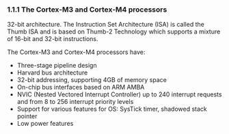 <h3>1.1.1 The Cortex-M3 and Cortex-M4 processors</h3> 
<p>32-bit architecture. The Instruction Set Architecture (ISA) is called the Thumb ISA and is based on Thumb-2 Technology which supports a mixture of 16-bit and 32-bit instructions.</p>
<p>The Cortex-M3 and Cortex-M4 processors have:</p>
<ul>
  <li>Three-stage pipeline design</li>
  <li>Harvard bus architecture</li>
  <li>32-bit addressing, supporting 4GB of memory space</li>
  <li>On-chip bus interfaces based on ARM AMBA</li>
  <li>NVIC (Nested Vectored Interrupt Controller) up to 240 interrupt requests and from 8 to 256 interrupt priority levels</li>
  <li>Support for various features for OS: SysTick timer, shadowed stack pointer</li>
  <li>Low power features</li>
</ul>
